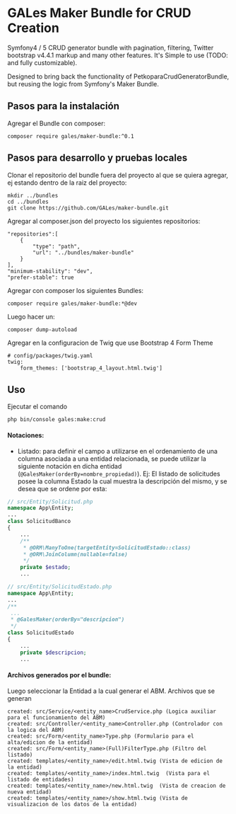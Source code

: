 # GALes Maker Bundle for CRUD Creation

Symfony4 / 5 CRUD generator bundle with pagination, filtering, Twitter bootstrap v4.4.1 markup and many other features. It's Simple to use (TODO: and fully customizable).

Designed to bring back the functionality of PetkoparaCrudGeneratorBundle, but reusing the logic from Symfony's Maker Bundle.

## Pasos para la instalación

Agregar el Bundle con composer:

    composer require gales/maker-bundle:^0.1

## Pasos para desarrollo y pruebas locales
Clonar el repositorio del bundle fuera del proyecto al que se quiera agregar, ej estando dentro de la raiz del proyecto:

    mkdir ../bundles
    cd ../bundles
    git clone https://github.com/GALes/maker-bundle.git

Agregar al composer.json del proyecto los siguientes repositorios:

    "repositories":[
        {
            "type": "path",
            "url": "../bundles/maker-bundle"
        }
    ],
    "minimum-stability": "dev",
    "prefer-stable": true
    
Agregar con composer los siguientes Bundles:

    composer require gales/maker-bundle:*@dev

Luego hacer un:

    composer dump-autoload

Agregar en la configuracion de Twig que use Bootstrap 4 Form Theme

    # config/packages/twig.yaml
    twig:
        form_themes: ['bootstrap_4_layout.html.twig']
        
## Uso
Ejecutar el comando 

    php bin/console gales:make:crud

#### Notaciones:
- Listado: para definir el campo a utilizarse en el ordenamiento de una columna asociada a una entidad relacionada, 
  se puede utilizar la siguiente notación en dicha entidad (`@GalesMaker(orderBy=nombre_propiedad)`). Ej: El listado de 
  solicitudes posee la columna Estado la cual muestra la descripción del mismo, y se desea que se ordene por esta:

```php
// src/Entity/Solicitud.php
namespace App\Entity;
...
class SolicitudBanco
{
    ...
    /**
     * @ORM\ManyToOne(targetEntity=SolicitudEstado::class)
     * @ORM\JoinColumn(nullable=false)
     */
    private $estado;
    ...
```

```php
// src/Entity/SolicitudEstado.php
namespace App\Entity;
...
/**
 ...
 * @GalesMaker(orderBy="descripcion")
 */
class SolicitudEstado
{
    ...
    private $descripcion;
    ...

```
  

#### Archivos generados por el bundle:

Luego seleccionar la Entidad a la cual generar el ABM. Archivos que se generan

    created: src/Service/<entity_name>CrudService.php (Logica auxiliar para el funcionamiento del ABM)
    created: src/Controller/<entity_name>Controller.php (Controlador con la logica del ABM)
    created: src/Form/<entity_name>Type.php (Formulario para el alta/edicion de la entidad)
    created: src/Form/<entity_name>(Full)FilterType.php (Filtro del listado)
    created: templates/<entity_name>/edit.html.twig (Vista de edicion de la entidad)
    created: templates/<entity_name>/index.html.twig  (Vista para el listado de entidades)
    created: templates/<entity_name>/new.html.twig  (Vista de creacion de nueva entidad)
    created: templates/<entity_name>/show.html.twig (Vista de visualizacion de los datos de la entidad)
